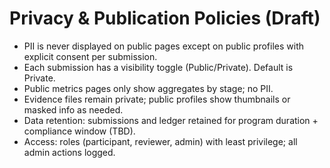 # Privacy & Publication Policies (Draft)

- PII is never displayed on public pages except on public profiles with explicit consent per submission.
- Each submission has a visibility toggle (Public/Private). Default is Private.
- Public metrics pages only show aggregates by stage; no PII.
- Evidence files remain private; public profiles show thumbnails or masked info as needed.
- Data retention: submissions and ledger retained for program duration + compliance window (TBD).
- Access: roles (participant, reviewer, admin) with least privilege; all admin actions logged.

